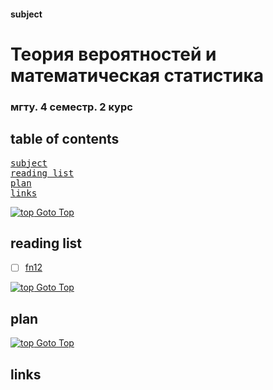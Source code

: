 #### subject

# Теория вероятностей и математическая статистика

[comment]: # (TODO: enum title of subject)
### мгту. 4 семестр. 2 курс

## table of contents

<pre>
<a href="####subject">subject</a>
<a href="#reading-list">reading list</a>
<a href="#plan">plan</a>
<a href="#links">links</a>
</pre>

[![top] Goto Top](#table-of-contents)

## reading list

- [ ] [fn12](http://fn.bmstu.ru/learning-materials-fs-1/educational-materials-fs-1/21-nuk-fn/fn-dep/high-math/learning/330-learning-materials-course2) 





[![top] Goto Top](#table-of-contents)

## plan





[![top] Goto Top](#table-of-contents)

## links





[top]: https://muflihun.github.io/easyloggingpp/images/up.png?v=4
